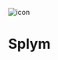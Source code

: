 ![icon](https://user-images.githubusercontent.com/71208265/201680179-a0ba9fd8-94bd-4a54-9f22-dc37aef8740c.png)
# Splym
